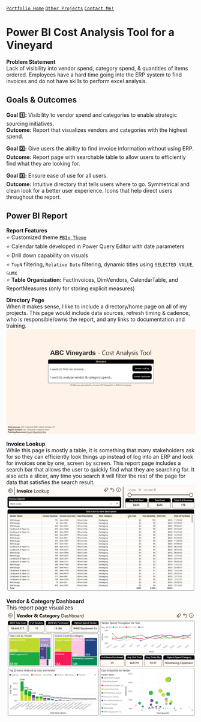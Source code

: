 [`Portfolio Home`](https://github.com/hayley-boll/portfolio/blob/main/README.md) [`Other Projects`](https://github.com/hayley-boll/portfolio/blob/main/README.md#portfolio-projects) [`Contact Me!`](https://github.com/hayley-boll/portfolio/blob/main/README.md#contact)

# Power BI Cost Analysis Tool for a Vineyard 

**Problem Statement**  
Lack of visibility into vendor spend, category spend, & quantities of items ordered. Employees have a hard time going into the ERP system to find invoices and do not have skills to perform excel analysis.

## Goals & Outcomes

**Goal 1️⃣:** Visibility to vendor spend and categories to enable strategic sourcing initiatives.  
**Outcome:** Report that visualizes vendors and categories with the highest spend. 

**Goal 2️⃣:** Give users the ability to find invoice information without using ERP.   
**Outcome:** Report page with searchable table to allow users to efficiently find what they are looking for.   

**Goal 3️⃣:** Ensure ease of use for all users.  
**Outcome:** Intuitive directory that tells users where to go. Symmetrical and clean look for a better user experience. Icons that help direct users throughout the report. 


## Power BI Report
**Report Features**  
⭐ Customized theme [`PBIx Theme`](https://github.com/hayley-boll/portfolio/blob/main/project/hayley-theme.json)  
⭐ Calendar table developed in Power Query Editor with date parameters  
⭐ Drill down capability on visuals  
⭐ `TopN` filtering, `Relative Date` filtering, dynamic titles using `SELECTED VALUE`, `SUMX`  
⭐ **Table Organization:** FactInvoices, DimVendors, CalendarTable, and ReportMeasures (only for storing explicit measures)   


**Directory Page**  
When it makes sense, I like to include a directory/home page on all of my projects. This page would include data sources, refresh timing & cadence, who is responsible/owns the report, and any links to documentation and training.   
<img src="https://github.com/hayley-boll/portfolio/blob/main/project/directory-page.png" alt="Directory Page" width="800">

**Invoice Lookup**  
While this page is mostly a table, it is something that many stakeholders ask for so they can efficiently look things up instead of log into an ERP and look for invoices one by one, screen by screen. This report page includes a search bar that allows the user to quickly find what they are searching for. It also acts a slicer, any time you search it will filter the rest of the page for data that satisfies the search result.  
<img src="https://github.com/hayley-boll/portfolio/blob/main/project/invoice-lookup.png" alt="Invoice Lookup" width="800">

**Vendor & Category Dashboard**  
This report page visualizes  
<img src="https://github.com/hayley-boll/portfolio/blob/main/project/vendor-dashboard.png" alt="Vendor Dashboard" width="800">

